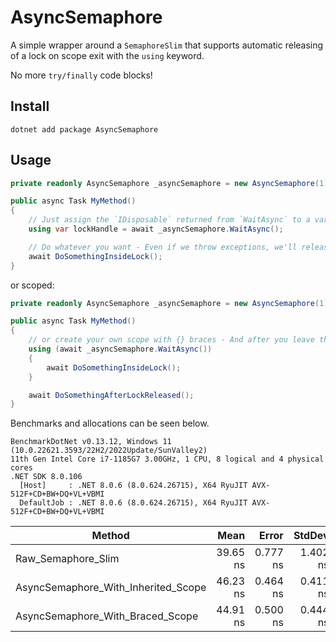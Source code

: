 # AsyncSemaphore

A simple wrapper around a `SemaphoreSlim` that supports automatic releasing of a lock on scope exit with the `using` keyword.

No more `try/finally` code blocks!

## Install
`dotnet add package AsyncSemaphore`

## Usage

```csharp
private readonly AsyncSemaphore _asyncSemaphore = new AsyncSemaphore(1);

public async Task MyMethod()
{
    // Just assign the `IDisposable` returned from `WaitAsync` to a variable and use the using statement with it
    using var lockHandle = await _asyncSemaphore.WaitAsync();

    // Do whatever you want - Even if we throw exceptions, we'll release the semaphore once we leave this method's scope
    await DoSomethingInsideLock();
}
```

or scoped:

```csharp
private readonly AsyncSemaphore _asyncSemaphore = new AsyncSemaphore(1);

public async Task MyMethod()
{
    // or create your own scope with {} braces - And after you leave that scope, your lock will be released
    using (await _asyncSemaphore.WaitAsync())
    {
        await DoSomethingInsideLock();
    }

    await DoSomethingAfterLockReleased();
}
```

Benchmarks and allocations can be seen below.

```
BenchmarkDotNet v0.13.12, Windows 11 (10.0.22621.3593/22H2/2022Update/SunValley2)
11th Gen Intel Core i7-1185G7 3.00GHz, 1 CPU, 8 logical and 4 physical cores
.NET SDK 8.0.106
  [Host]     : .NET 8.0.6 (8.0.624.26715), X64 RyuJIT AVX-512F+CD+BW+DQ+VL+VBMI
  DefaultJob : .NET 8.0.6 (8.0.624.26715), X64 RyuJIT AVX-512F+CD+BW+DQ+VL+VBMI
```


| Method                              | Mean     | Error    | StdDev   | Allocated |
|------------------------------------ |---------:|---------:|---------:|----------:|
| Raw_Semaphore_Slim                  | 39.65 ns | 0.777 ns | 1.402 ns |         - |
| AsyncSemaphore_With_Inherited_Scope | 46.23 ns | 0.464 ns | 0.411 ns |         - |
| AsyncSemaphore_With_Braced_Scope    | 44.91 ns | 0.500 ns | 0.444 ns |         - |